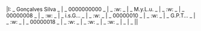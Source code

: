 |I: _ Gonçalves Silva _ | _ 0000000000 _ | _ :w: _ | _ M.y.L.u. _ | _ :w: _ | _ 00000008 _ | _ :w: _ | _ i.s.G... _ | _ :w: _ | _ 00000010 _ | _ :w: _ | _ G.P.T... _ | _ :w: _ | _ 00000018 _ | _ :w: _ | _ :w: _ | _ :w: _ | _ | _ ||
